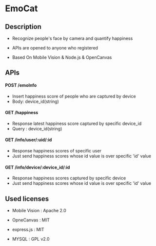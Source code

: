 # EmoCat

## Description
- Recognize people's face by camera and quantify happiness

- APIs are opened to anyone who registered

- Based On Mobile Vision & Node.js & OpenCanvas


## APIs

#### POST /emoInfo
- Insert happiness score of people who are captured by device
- Body: device_id(string)

#### GET /happiness
- Response latest happiness score captured by specific device_id
- Query : device_id(string)

#### GET /info/user/:uid/:id
- Response happiness scores of specific user
- Just send happiness scores whose id value is over specific 'id' value

#### GET /info/device/:device_id/:id
- Response happiness scores captured by specific device
- Just send happiness scores whose id value is over specific 'id' value


## Used licenses
- Mobile Vision : Apache 2.0

- OpneCanvas : MIT

- express.js : MIT

- MYSQL : GPL v2.0

